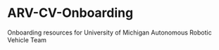 # ARV-CV-Onboarding
Onboarding resources for University of Michigan Autonomous Robotic Vehicle Team 
